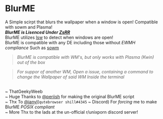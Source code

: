 # BlurME
A Simple scirpt that blurs the wallpaper when a window is open! Compatible with sowm and Plasma!
\
***BlurME is Lisenced Under [ZsRR](https://github.com/ssfgames13/ZsRR-License)***
\
BlurME utilizes [lsw](https://tools.suckless.org/x/lsw/) to detect when windows are open!
\
BlurME is compatible with any DE including those without *EWMH compliance* Such as [sowm](https://github.com/dylanaraps/sowm)

> *BlurME is compatible with WM's, but only works with Plasma (Kwin) out of the box* 

> *For suppor of another WM, Open a issue, containing a command to change the Wallpaper of said WM Inside the terminal*

\
~ ThatGeekyWeeb
\
~ Huge Thanks to [@periish](https://github.com/periish/) for making the original BlurME script
\
~ Thx To [@ianyl](https://github.com/ianayl)(`qutebrowser shill#4345` ~ Discord) For *forcing* me to make BlurME *POSIX compliant*
\
~ More Thx to the lads at the un-official r/unixporn discord server!
